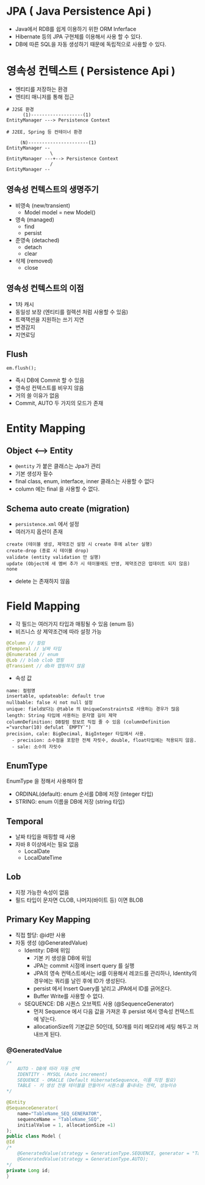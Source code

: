 # JPA ( Java Persistence Api )
- Java에서 RDB를 쉽게 이용하기 위한 ORM Inferface
- Hibernate 등의 JPA 구현체를 이용해서 사용 할 수 있다.
- DB에 따른 SQL을 자동 생성하기 때문에 독립적으로 사용할 수 있다.

# 영속성 컨텍스트 ( Persistence Api )
- 엔티티를 저장하는 환경
- 엔티티 매니저를 통해 접근
```
# J2SE 환경
      (1)-------------------(1)
EntityManager ---> Persistence Context

```
```
# J2EE, Spring 등 컨테이너 환경
  
     (N)----------------------(1)
EntityManager -- 
                \
EntityManager ---+--> Persistence Context
                /
EntityManager --
```

## 영속성 컨텍스트의 생명주기
- 비영속 (new/transient)
   - Model model = new Model() 
- 영속 (managed)
  - find 
  - persist
- 준영속 (detached)
  - detach
  - clear
- 삭제 (removed)
  - close
  
## 영속성 컨텍스트의 이점
- 1차 캐시 
- 동일성 보장 (엔티티를 컬렉션 처럼 사용할 수 있음)
- 트랙잭션을 지원하는 쓰기 지연 
- 변경감지 
- 지연로딩

## Flush
`em.flush();` 
- 즉시 DB에 Commit 할 수 있음
- 영속성 컨텍스트를 비우지 않음 
- 거의 쓸 이유가 없음 
- Commit, AUTO 두 가지의 모드가 존재 

# Entity Mapping
## Object <--> Entity
- `@entity` 가 붙은 클래스는 Jpa가 관리
- 기본 생성자 필수
- final class, enum, interface, inner 클래스는 사용할 수 없다
- column 에는 final 을 사용할 수 없다.

## Schema auto create (migration)
- `persistence.xml` 에서 설정
- 여러가지 옵션이 존재
```
create (테이블 생성, 제약조건 설정 시 create 후에 alter 실행)
create-drop (종료 시 테이블 drop)
validate (entity validation 만 실행)
update (Object에 새 멤버 추가 시 테이블에도 반영, 제약조건은 업데이트 되지 않음)
none
```
- delete 는 존재하지 않음

# Field Mapping
- 각 필드는 여러가지 타입과 매핑될 수 있음 (enum 등)
- 비즈니스 상 제약조건에 따라 설정 가능
```java
@Column // 컬럼
@Temporal // 날짜 타입
@Enumerated // enum
@Lob // blob clob 맵핑
@Transient // db와 맵핑하지 않음
```
- 속성 값 
```
name: 컬럼명
insertable, updateable: default true 
nullbable: false 시 not null 설정 
unique: field보다는 @table 의 UniqueConstraints로 사용하는 경우가 많음 
length: String 타입에 사용하는 문자열 길이 제약 
columnDefinition: DB컬럼 정보르 직접 줄 수 있음 (columnDefinition ="varchar(10) defulat `EMPTY`")
precision, cale: BigDecimal, BigInteger 타입에서 사용. 
  - precision: 소수점을 포함한 전체 자릿수, double, float타입에는 적용되지 않음.
  - sale: 소수의 자릿수
```

## EnumType
EnumType 을 정해서 사용해야 함
- ORDINAL(default): enum 순서를 DB에 저장 (integer 타입)
- STRING: enum 이름을 DB에 저장 (string 타입)

## Temporal
- 날짜 타입을 매핑할 때 사용
- 자바 8 이상에서는 필요 없음
    - LocalDate
    - LocalDateTime
    
## Lob
- 지정 가능한 속성이 없음
- 필드 타입이 문자면 CLOB, 나머지(바이트 등) 이면 BLOB

## Primary Key Mapping 
- 직접 할당: @id만 사용
- 자동 생성 (@GeneratedValue)
  - Identity: DB에 위임
    - 기본 키 생성을 DB에 위임 
    - JPA는 commit 시점에 insert query 를 실행 
    - JPA의 영속 컨텍스트에서는 id를 이용해서 레코드를 관리하나, Identity의 경우에는 쿼리를 날린 후에 ID가 생성된다.
    - persist 에서 Insert Query를 날리고 JPA에서 ID를 긁어온다.
    - Buffer Write를 사용할 수 없다.
  - SEQUENCE: DB 시퀀스 오브젝트 사용 (@SequenceGenerator)
    - 먼저 Sequence 에서 다음 값을 가져온 후 persist 에서 영속성 컨텍스트에 넣는다.
    - allocationSize의 기본값은 50인데, 50개를 미리 메모리에 세팅 해두고 꺼내쓰게 된다.

### @GeneratedValue
```java
/*
    AUTO - DB에 따라 자동 선택
    IDENTITY - MYSQL (Auto increment)
    SEQUENCE - ORACLE (Default HibernateSequence, 이름 지정 필요)
    TABLE - 키 생성 전용 테이블을 만들어서 시퀀스를 흉내내는 전략, 성능이슈 
*/

@Entity
@SequanceGenerator(
    name="TableName_SEQ_GENERATOR",
    sequenceName = "TableName_SEQ",
    initialValue = 1, allocationSize =1)
); 
public class Model {
@Id
/*
    @GeneratedValue(strategy = GenerationType.SEQUENCE, generator = "TableName_SEQ_GENERATOR");
    @GeneratedValue(strategy = GenerationType.AUTO);
*/
private Long id;
}
```